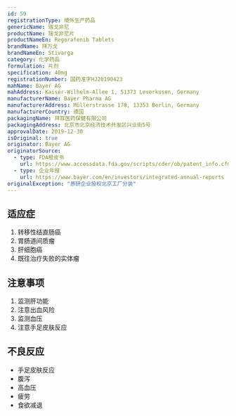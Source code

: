 ```yaml
---
id: 59
registrationType: 境外生产药品
genericName: 瑞戈非尼
productName: 瑞戈非尼片
productNameEn: Regorafenib Tablets
brandName: 拜万戈
brandNameEn: Stivarga
category: 化学药品
formulation: 片剂
specification: 40mg
registrationNumber: 国药准字HJ20190423
mahName: Bayer AG
mahAddress: Kaiser-Wilhelm-Allee 1, 51373 Leverkusen, Germany
manufacturerName: Bayer Pharma AG
manufacturerAddress: Müllerstrasse 178, 13353 Berlin, Germany
manufacturerCountry: 德国
packagingName: 拜耳医药保健有限公司
packagingAddress: 北京市北京经济技术开发区兴业街5号
approvalDate: 2019-12-30
isOriginal: true
originator: Bayer AG
originatorSource:
  - type: FDA橙皮书
    url: https://www.accessdata.fda.gov/scripts/cder/ob/patent_info.cfm?Product_No=001&Appl_No=203085
  - type: 企业年报
    url: https://www.bayer.com/en/investors/integrated-annual-reports
originalException: "原研企业授权北京工厂分装"
---
```


## 适应症

1. 转移性结直肠癌
2. 胃肠道间质瘤
3. 肝细胞癌
4. 既往治疗失败的实体瘤

## 注意事项

1. 监测肝功能
2. 注意出血风险
3. 监测血压
4. 注意手足皮肤反应

## 不良反应

- 手足皮肤反应
- 腹泻
- 高血压
- 疲劳
- 食欲减退 